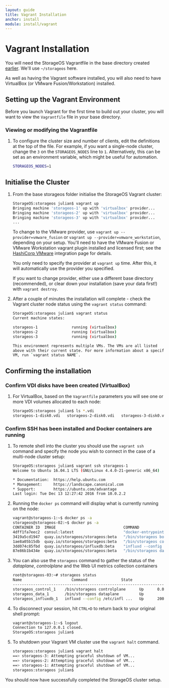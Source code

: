 ```yaml
---
layout: guide
title: Vagrant Installation
anchor: install
module: install/vagrant
---
```


# Vagrant Installation

You will need the StorageOS Vagrantfile in the base directory created [earlier](deployment.html). We'll use `~/storageos` here.

As well as having the Vagrant software installed, you will also need to have VirtualBox (or VMware Fusion/Workstation) installed.

## Setting up the Vagrant Environment

Before you launch Vagrant for the first time to build out your cluster, you will want to view the `Vagrantfile` file in your base directory.

### Viewing or modifying the Vagrantfile

1.  To configure the cluster size and number of clients, edit the definitions at the top of the file.  For example, if you want a single-node cluster, change the `3` on the `STORAGEOS_NODES` line to `1`. Alternatively, this can be set as an environment variable, which might be useful for automation.

    ```bash
    STORAGEOS_NODES=1
    ```

## Initialise the Cluster

1.  From the base storageos folder initialise the StorageOS Vagrant cluster:

    ```bash
    StorageOS:storageos julian$ vagrant up
    Bringing machine 'storageos-1' up with 'virtualbox' provider...
    Bringing machine 'storageos-2' up with 'virtualbox' provider...
    Bringing machine 'storageos-3' up with 'virtualbox' provider...
    ...
    ```

    To change to the VMware provider, use `vagrant up --provider=vmware_fusion` or `vagrant up --provider=vmware_workstation`, depending
    on your setup. You'll need to have the VMware Fusion or VMware Workstation vagrant plugin installed and licensed first; see the
    [HashiCorp VMware](https://www.vagrantup.com/vmware/) integration page for details.

    You only need to specify the provider at `vagrant up` time. After this, it will automatically use the provider you specified.

    If you want to change provider, either use a different base directory (recommended), or clear down your installation
    (save your data first!) with `vagrant destroy`.

1.  After a couple of minutes the installation will complete - check the Vagrant cluster node status using the `vagrant status` command:

    ```bash
    StorageOS:storageos julian$ vagrant status
    Current machine states:

    storageos-1               running (virtualbox)
    storageos-2               running (virtualbox)
    storageos-3               running (virtualbox)

    This environment represents multiple VMs. The VMs are all listed
    above with their current state. For more information about a specific
    VM, run `vagrant status NAME`.
    ```

## Confirming the installation

### Confirm VDI disks have been created (VirtualBox)

1.  For VirtualBox, based on the `Vagrantfile` parameters you will see one or more VDI volumes allocated to each node:

    ```bash
    StorageOS:storageos julian$ ls *.vdi
    storageos-1-disk0.vdi	storageos-2-disk0.vdi	storageos-3-disk0.vdi
    ```

### Confirm SSH has been installed and Docker containers are running

1.  To remote shell into the cluster you should use the `vagrant ssh` command and specify the node you wish to connect in the case of a multi-node cluster setup:

    ```bash
    StorageOS:storageos julian$ vagrant ssh storageos-1
    Welcome to Ubuntu 16.04.1 LTS (GNU/Linux 4.4.0-21-generic x86_64)

    * Documentation:  https://help.ubuntu.com
    * Management:     https://landscape.canonical.com
    * Support:        https://ubuntu.com/advantage
    Last login: Tue Dec 13 12:27:42 2016 from 10.0.2.2
    ```

1.  Running the `docker ps` command will display what is currently running on the node:

    ```bash
    vagrant@storageos-1:~$ docker ps -a
    storageos@storageos-02:~$ docker ps -a
    CONTAINER ID  IMAGE                              COMMAND                  CREATED        STATUS                  PORTS                                                                                                           NAMES
    4dff1fa7eec2  consul:latest                      "docker-entrypoint.sh"   4 minutes ago  Up 3 minutes                                                                                                                            consul
    3419a5cd1947  quay.io/storageos/storageos:beta   "/bin/storageos boots"   12 days ago    Exited (0) 12 days ago                                                                                                                  storageos_cli_run_1
    1ae8a05b15db  quay.io/storageos/storageos:beta   "/bin/storageos contr"   12 days ago    Up 3 minutes            0.0.0.0:4222->4222/tcp, 0.0.0.0:8000->8000/tcp, 0.0.0.0:8222->8222/tcp, 0.0.0.0:80->8000/tcp                    storageos_control_1
    3dd074c85fbd  quay.io/storageos/influxdb:beta    "influxd --config /et"   12 days ago    Up 3 minutes            2003/tcp, 4242/tcp, 8083/tcp, 8088/tcp, 25826/tcp, 8086/udp, 0.0.0.0:8086->8086/tcp, 0.0.0.0:25826->25826/udp   storageos_influxdb_1
    87e86b1b434e  quay.io/storageos/storageos:beta   "/bin/storageos datap"   12 days ago    Up 4 minutes                                                                                                                            storageos_data_1
    ```

1.  You can also use the `storageos` command to gather the status of the *dataplane*, *controlplane* and the Web UI metrics collection containers

    ```bash
    root@storageos-03:~# storageos status
    Name                      Command               State                                                            Ports
    ----------------------------------------------------------------------------------------------------------------------------------------------------------------------------------------
    storageos_control_1    /bin/storageos controlplane      Up      0.0.0.0:13700->13700/tcp, 0.0.0.0:13700->13700/udp, 0.0.0.0:4222->4222/tcp, 0.0.0.0:80->8000/tcp, 0.0.0.0:8222->8222/tcp
    storageos_data_1       /bin/storageos dataplane         Up
    storageos_influxdb_1   influxd --config /etc/infl ...   Up      2003/tcp, 25826/tcp, 0.0.0.0:25826->25826/udp, 4242/tcp, 8083/tcp, 0.0.0.0:8086->8086/tcp, 8086/udp, 8088/tcp
    ```

1.  To disconnect your session, hit `CTRL+D` to return back to your original shell prompt:

    ```bash
    vagrant@storageos-1:~$ logout
    Connection to 127.0.0.1 closed.
    StorageOS:storageos julian$
    ```

1.  To shutdown your Vagrant VM cluster use the `vagrant halt` command.

    ```bash
    storageos:storageos julian$ vagrant halt
    ==> storageos-3: Attempting graceful shutdown of VM...
    ==> storageos-2: Attempting graceful shutdown of VM...
    ==> storageos-1: Attempting graceful shutdown of VM...
    storageos:storageos julian$
    ```


You should now have successfully completed the StorageOS cluster setup.
